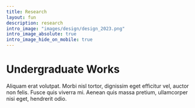 ```yaml
---
title: Research
layout: fun
description: research
intro_image: "images/design/design_2023.png"
intro_image_absolute: true
intro_image_hide_on_mobile: true
---
```


# Undergraduate Works

Aliquam erat volutpat. Morbi nisl tortor, dignissim eget efficitur vel, auctor non felis. Fusce quis viverra mi. Aenean quis massa pretium, ullamcorper nisi eget, hendrerit odio.
